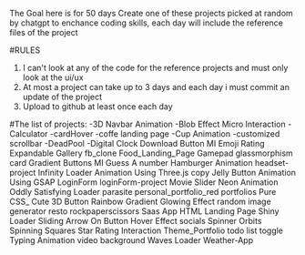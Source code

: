 The Goal here is for 50 days Create one of these projects picked at random by chatgpt to enchance coding skills, each day will include the reference files of the project

#RULES
1. I can't look at any of the code for the reference projects and must only look at the ui/ux
2. At most a project can take up to 3 days and each day i must commit an update of the project
3. Upload to github at least once each day


#The list of projects:
-3D Navbar Animation
-Blob Effect Micro Interaction
-Calculator
-cardHover
-coffe landing page
-Cup Animation
-customized scrollbar
-DeadPool
-Digital Clock
Download Button MI
Emoji Rating
Expandable Gallery
fb_clone
Food_Landing_Page
Gamepad
glassmorphism card
Gradient Buttons MI
Guess A number
Hamburger Animation
headset-project
Infinity Loader Animation Using Three.js copy
Jelly Button Animation Using GSAP
LoginForm
loginForm-project
Movie Slider
Neon Animation
Oddly Satisfying Loader
parasite
personal_portfolio_red
portfolios
Pure CSS_ Cute 3D Button
Rainbow Gradient Glowing Effect
random image generator
resto
rockpaperscissors
Saas App HTML Landing Page
Shiny Loader
Sliding Arrow On Button Hover Effect
socials
Spinner Orbits
Spinning Squares
Star Rating Interaction
Theme_Portfolio
todo list
toggle
Typing Animation
video background
Waves Loader
Weather-App
